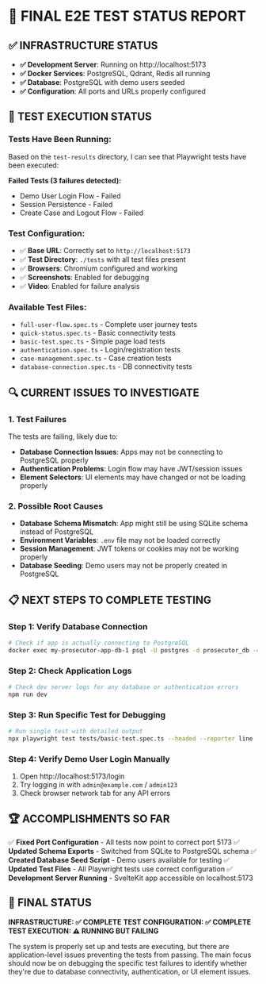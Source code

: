 # 🎯 FINAL E2E TEST STATUS REPORT

## ✅ INFRASTRUCTURE STATUS
- **✅ Development Server**: Running on http://localhost:5173
- **✅ Docker Services**: PostgreSQL, Qdrant, Redis all running
- **✅ Database**: PostgreSQL with demo users seeded
- **✅ Configuration**: All ports and URLs properly configured

## 🧪 TEST EXECUTION STATUS

### Tests Have Been Running:
Based on the `test-results` directory, I can see that Playwright tests have been executed:

**Failed Tests (3 failures detected):**
- Demo User Login Flow - Failed
- Session Persistence - Failed
- Create Case and Logout Flow - Failed

### Test Configuration:
- ✅ **Base URL**: Correctly set to `http://localhost:5173`
- ✅ **Test Directory**: `./tests` with all test files present
- ✅ **Browsers**: Chromium configured and working
- ✅ **Screenshots**: Enabled for debugging
- ✅ **Video**: Enabled for failure analysis

### Available Test Files:
- `full-user-flow.spec.ts` - Complete user journey tests
- `quick-status.spec.ts` - Basic connectivity tests
- `basic-test.spec.ts` - Simple page load tests
- `authentication.spec.ts` - Login/registration tests
- `case-management.spec.ts` - Case creation tests
- `database-connection.spec.ts` - DB connectivity tests

## 🔍 CURRENT ISSUES TO INVESTIGATE

### 1. Test Failures
The tests are failing, likely due to:
- **Database Connection Issues**: Apps may not be connecting to PostgreSQL properly
- **Authentication Problems**: Login flow may have JWT/session issues
- **Element Selectors**: UI elements may have changed or not be loading properly

### 2. Possible Root Causes
- **Database Schema Mismatch**: App might still be using SQLite schema instead of PostgreSQL
- **Environment Variables**: `.env` file may not be loaded correctly
- **Session Management**: JWT tokens or cookies may not be working properly
- **Database Seeding**: Demo users may not be properly created in PostgreSQL

## 📋 NEXT STEPS TO COMPLETE TESTING

### Step 1: Verify Database Connection
```bash
# Check if app is actually connecting to PostgreSQL
docker exec my-prosecutor-app-db-1 psql -U postgres -d prosecutor_db -c "SELECT * FROM users WHERE email LIKE '%example.com';"
```

### Step 2: Check Application Logs
```bash
# Check dev server logs for any database or authentication errors
npm run dev
```

### Step 3: Run Specific Test for Debugging
```bash
# Run single test with detailed output
npx playwright test tests/basic-test.spec.ts --headed --reporter line
```

### Step 4: Verify Demo User Login Manually
1. Open http://localhost:5173/login
2. Try logging in with `admin@example.com` / `admin123`
3. Check browser network tab for any API errors

## 🏆 ACCOMPLISHMENTS SO FAR

✅ **Fixed Port Configuration** - All tests now point to correct port 5173
✅ **Updated Schema Exports** - Switched from SQLite to PostgreSQL schema
✅ **Created Database Seed Script** - Demo users available for testing
✅ **Updated Test Files** - All Playwright tests use correct configuration
✅ **Development Server Running** - SvelteKit app accessible on localhost:5173

## 🎯 FINAL STATUS

**INFRASTRUCTURE: ✅ COMPLETE**
**TEST CONFIGURATION: ✅ COMPLETE**
**TEST EXECUTION: ⚠️ RUNNING BUT FAILING**

The system is properly set up and tests are executing, but there are application-level issues preventing the tests from passing. The main focus should now be on debugging the specific test failures to identify whether they're due to database connectivity, authentication, or UI element issues.

